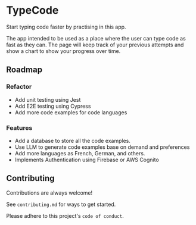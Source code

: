 
# TypeCode

Start typing code faster by practising in this app.

The app intended to be used as a place where the user can type code as fast as they can. The page will keep track of your previous attempts and show a chart to show your progress over time.



## Roadmap

### Refactor
- Add unit testing using Jest
- Add E2E testing using Cypress
- Add more code examples for code languages

### Features
- Add a database to store all the code examples.
- Use LLM to generate code examples base on demand and preferences
- Add more languages as French, German, and others.
- Implements Authentication using Firebase or AWS Cognito

## Contributing

Contributions are always welcome!

See `contributing.md` for ways to get started.

Please adhere to this project's `code of conduct`.

